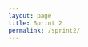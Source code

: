 ```yaml
---
layout: page
title: Sprint 2 
permalink: /sprint2/
---
```

<html lang="en">
<head>
    <meta charset="UTF-8">
    <meta name="viewport" content="width=device-width, initial-scale=1.0">
    <title>Part 1 - Fundamentals</title>
    <style>
        nav ul {
            list-style-type: none;
            margin: 0;
            padding: 0;
            overflow: hidden;
            background-color: #15935d;
            display: flex;
            justify-content: center; /* Align items in the center horizontally */
        }

        nav li {
            margin: 0 10px; /* Space between menu items */
        }

        nav li a {
            display: block;
            color: white;
            text-align: center;
            padding: 14px 16px;
            text-decoration: none;
            transition: all 0.3s ease;
            font-weight: bold;
        }

        nav li a:hover {
            background-color: #155f91;
            transform: scale(1.1);
        }

        /* General page styling */
        h1 {
            color: #2c3e50;
            text-align: center;
            margin-top: 20px;
        }

        .container {
            background-color: white;
            padding: 20px;
            border-radius: 8px;
            box-shadow: 0px 4px 8px rgba(0, 0, 0, 0.1);
            margin: 20px auto;
            width: 80%;
            max-width: 800px;
        }

        h2 {
            color: #2980b9;
            font-size: 24px;
            margin-top: 20px;
        }

        p {
            font-size: 1.1em;
            line-height: 1.6;
        }

        ul {
            list-style-type: disc;
            padding-left: 20px;
        }

        li {
            margin-bottom: 10px;
            font-size: 1.1em;
        }
    </style>
</head>

<body>

<nav>
    <ul>
        <li><a href="https://nighthawkcoders.github.io/portfolio_2025/csp/big-idea/p3/fundamentals">Period 3 Lessons</a></li>
        <li><a href="https://docs.google.com/spreadsheets/d/1eHGWIXPmFyhhdkjCYhULZZxweWrCLLZLY0NlReUTi7c/edit?gid=0#gid=0">Period 3 Schedule</a></li>
        <li><a href="https://nighthawkcoders.github.io/portfolio_2025/csp/big-idea/p3/3-2/">3.2 Lesson</a></li>
        <li><a href="https://docs.google.com/spreadsheets/d/14h1omXeuwfE-chlK-InGmzPGwLkhnY1mPBVatxFL13c/edit?usp=sharing">3.2 Grades</a></li>
        <li><a href="https://nighthawkcoders.github.io/portfolio_2025/csse/javascript/fundamentals/for-loops/">JavaScript For Loops and Sprites</a></li>
        <li><a href="https://gabrielac07.github.io/gabi_2025/hacks-3.1-3.4/">3.1 and 3.4 Hacks</a></li>
        <li><a href="https://gabrielac07.github.io/gabi_2025/hacks-3.3-3.5/">3.3 and 3.5 Hacks</a></li>
        <li><a href="https://gabrielac07.github.io/gabi_2025/hacks-3.6-3.7/">3.6 and 3.7 Hacks</a></li>
        <li><a href="https://gabrielac07.github.io/gabi_2025/hacks-3.8/">3.8 Hacks</a></li>
        <li><a href="https://gabrielac07.github.io/gabi_2025/hacks-3.10/">3.10 Hacks</a></li>
        <li><a href="https://gabrielac07.github.io/gabi_2025/hacks-final/">Final Hacks</a></li>
    </ul>
</nav>

<h1>Part 1 - Fundamentals</h1>

<div class="container">
    <h2>This Unit Overview</h2>
    <p>In this unit, I learned about the foundational concepts of programming, which are crucial for understanding how to develop and think about algorithms and logic in coding. Here are the key topics that were presented:</p>

    <ul>
        <li><strong>3.1 Variables:</strong> Learn about variables, which are used to store data that can be reused and manipulated throughout the program.</li>
        <li><strong>3.2 Data Abstraction:</strong> Data abstraction involves using variables and data structures to manage and simplify the complexity of programs.</li>
        <li><strong>3.3 Mathematical Expressions:</strong> Understand how to use operators and expressions to perform calculations and manipulate data.</li>
        <li><strong>3.4 Strings:</strong> Learn about string data types and how to manipulate text within your programs.</li>
        <li><strong>3.5 Booleans:</strong> Dive into Boolean logic, which helps make decisions in your code using true or false values.</li>
        <li><strong>3.6 Conditionals:</strong> Explore conditionals, which allow your program to make decisions based on specific criteria.</li>
        <li><strong>3.7 Nested Conditionals:</strong> Learn how to use conditionals inside other conditionals to handle more complex decision-making.</li>
        <li><strong>3.8 Iteration:</strong> Understand loops and iteration, which allow for repetitive tasks to be automated and executed multiple times.</li>
        <li><strong>3.10 Lists:</strong> Study how to use lists (arrays) to store and manage collections of data within your program.</li>
    </ul>
</div>

</body>
</html>
